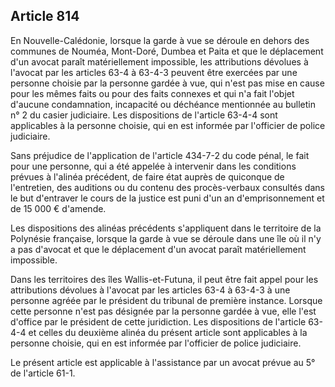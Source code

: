Article 814
----
En Nouvelle-Calédonie, lorsque la garde à vue se déroule en dehors des communes
de Nouméa, Mont-Doré, Dumbea et Paita et que le déplacement d'un avocat paraît
matériellement impossible, les attributions dévolues à l'avocat par les articles
63-4 à 63-4-3 peuvent être exercées par une personne choisie par la personne
gardée à vue, qui n'est pas mise en cause pour les mêmes faits ou pour des faits
connexes et qui n'a fait l'objet d'aucune condamnation, incapacité ou déchéance
mentionnée au bulletin n° 2 du casier judiciaire. Les dispositions de l'article
63-4-4 sont applicables à la personne choisie, qui en est informée par
l'officier de police judiciaire.

Sans préjudice de l'application de l'article 434-7-2 du code pénal, le fait pour
une personne, qui a été appelée à intervenir dans les conditions prévues à
l'alinéa précédent, de faire état auprès de quiconque de l'entretien, des
auditions ou du contenu des procès-verbaux consultés dans le but d'entraver le
cours de la justice est puni d'un an d'emprisonnement et de 15 000 € d'amende.

Les dispositions des alinéas précédents s'appliquent dans le territoire de la
Polynésie française, lorsque la garde à vue se déroule dans une île où il n'y a
pas d'avocat et que le déplacement d'un avocat paraît matériellement impossible.

Dans les territoires des îles Wallis-et-Futuna, il peut être fait appel pour les
attributions dévolues à l'avocat par les articles 63-4 à 63-4-3 à une personne
agréée par le président du tribunal de première instance. Lorsque cette personne
n'est pas désignée par la personne gardée à vue, elle l'est d'office par le
président de cette juridiction. Les dispositions de l'article 63-4-4 et celles
du deuxième alinéa du présent article sont applicables à la personne choisie,
qui en est informée par l'officier de police judiciaire.

Le présent article est applicable à l'assistance par un avocat prévue au 5° de
l'article 61-1.
